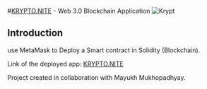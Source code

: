 #[KRYPTO.NITE](ephemeral-buttercream-402bfb.netlify.app/) - Web 3.0 Blockchain Application
![Krypt](https://iili.io/HjR9tKg.md.png)

## Introduction
use MetaMask to Deploy a Smart contract in Solidity (Blockchain).

Link of the deployed app: [KRYPTO.NITE](ephemeral-buttercream-402bfb.netlify.app/)




Project created in collaboration with Mayukh Mukhopadhyay.


